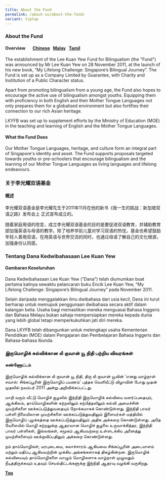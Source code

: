 ```yaml
---
title: About the Fund
permalink: /about-us/about-the-fund/
variant: tiptap
---
```

<h3>About the Fund</h3>
<h4>Overview &nbsp; &nbsp; &nbsp; <a href="#关于李光耀双语基金" rel="noopener noreferrer nofollow" target="_blank">Chinese</a>&nbsp;&nbsp; <a href="#Tentang Dana Kedwibahasaan Lee Kuan Yew" rel="noopener noreferrer nofollow" target="_blank">Malay</a>&nbsp;&nbsp; <a href="#இருமொழிக் கல்விக்கான லீ குவான் யூ நிதி பற்றிய விவரங்கள்" rel="noopener noreferrer nofollow" target="_blank">Tamil</a></h4>
<p></p>
<p>The establishment of the Lee Kuan Yew Fund for Bilingualism (the "Fund")
was announced by Mr Lee Kuan Yew on 28 November 2011, at the launch of
his new book, “My Lifelong Challenge: Singapore’s Bilingual Journey”. The
Fund is set up as a Company Limited by Guarantee, with Charity and Institution
of a Public Character status.</p>
<p>Apart from promoting bilingualism from a young age, the Fund also hopes
to encourage the active use of bilingualism amongst youths. Equipping them
with proficiency in both English and their Mother Tongue Languages not
only prepares them for a globalised environment but also fortifies their
connection to our rich Asian heritage.</p>
<p>LKYFB was set up to supplement efforts by the Ministry of Education (MOE)
in the teaching and learning of English and the Mother Tongue Languages.</p>
<h4>What the Fund Does</h4>
<p>Our Mother Tongue Languages, heritage, and culture form an integral part
of Singapore's identity and asset. The Fund supports proposals targeted
towards youths or pre-schoolers that encourage bilingualism and the learning
of our Mother Tongue Languages as living languages and lifelong endeavours.</p>
<p></p>
<h3>关于李光耀双语基金</h3>
<h4>概述</h4>
<p>李光耀双语基金是李光耀先生于2011年11月在他的新书《我一生的挑战：新加坡双语之路》发布会上 正式宣布成立的。</p>
<p>随着家庭用语的改变，成立李光耀双语基金的目的是要促进双语教育，并辅助教育部加强英语与母语的教学。除了培养学前儿童对学习双语的热忱，基金也希望鼓励年轻人善用双语，在用英语与世界交流的同时，也通过母语了解自己的文化根源，加强身份认同感。</p>
<h3>Tentang Dana Kedwibahasaan Lee Kuan Yew</h3>
<h4>Gambaran Keseluruhan</h4>
<p>Dana Kedwibahasaan Lee Kuan Yew (“Dana”) telah diumumkan buat pertama
kalinya sewaktu pelancaran buku Encik Lee Kuan Yew, “My Lifelong Challenge:
Singapore’s Bilingual Journey” pada November 2011.</p>
<p>Selain daripada menggalakkan ilmu dwibahasa dari usia kecil, Dana ini
turut berharap untuk memupuk penggunaan dwibahasa secara aktif dalam kalangan
belia. Usaha bagi memastikan mereka menguasai Bahasa Inggeris dan Bahasa
Melayu bukan sahaja mempersiapkan mereka kepada dunia yang lebih global
tetapi memperkukuhkan jati diri mereka.</p>
<p>Dana LKYFB telah dibangunkan untuk melengkapi usaha Kementerian Pendidikan
(MOE) dalam Pengajaran dan Pembelajaran Bahasa Inggeris dan Bahasa-bahasa
Ibunda.</p>
<h3>இருமொழிக் கல்விக்கான லீ குவான் யூ நிதி பற்றிய விவரங்கள்</h3>
<h4>கண்ணோட்டம்</h4>
<p>இருமொழிக் கல்விக்கான லீ குவான் யூ நிதி, திரு லீ குவான் யூவின் ‘எனது வாழ்நாள்
சவால்: சிங்கப்பூரின் இருமொழிப் பயணம்’ புத்தக வெளியீட்டு விழாவின் போது முதன்
முதலில் நவம்பர் 2011 அன்று அறிவிக்கப்பட்டது.</p>
<p>மாறி வரும் வீட்டு மொழிச் சூழலில் இந்நிதி இருமொழிக் கல்வியை வளர்ப்பதையும்,
ஆங்கிலம், தாய்மொழிகளின் கற்றலிலும் கற்பித்தலிலும் கல்வி அமைச்சின் முயற்சிகளை
ஊக்கப்படுத்துவதையும் நோக்கமாகக் கொண்டுள்ளது. இந்நிதி பாலர் பள்ளி நிலையிலான
முயற்சிகளை ஊக்கப்படுத்துவதிலும் இளையர்கள் மத்தியில் இருமொழிப் புழக்கத்தை
ஊக்கப்படுத்துவதிலும் அதிக அக்கறை கொண்டுள்ளது. அதே வேளையில் மொழி கற்றலுக்கு
ஆதரவான மொழிச் சூழலை உருவாக்கித்தர, இந்நிதி பாலர் பள்ளிகள், இல்லங்கள், சமூகம்
ஆகியவற்றை உள்ளடக்கிய அனைத்து முயற்சிகளையும் ஊக்குவிப்பதிலும் அக்கறை கொண்டுள்ளது.</p>
<p>நம் தாய்மொழிகள், மரபுடைமை, கலாச்சாரம் ஆகியவை சிங்கப்பூரின் அடையாளம் மற்றும்
மதிப்பு ஆகியவற்றின் முக்கிய அங்கங்களாகத் திகழ்கின்றன. இருமொழிக் கல்வியையும்
தாய்மொழிகளை வாழும் மொழிகளாக வாழ்நாள் முழுவதும் நீடித்திருக்கவும் உதவும்
செயல்திட்டங்களுக்கு இந்நிதி ஆதரவு வழங்கி வருகிறது.</p>
<p><strong><a href="#top" rel="noopener noreferrer nofollow" target="_blank">Top</a></strong>
</p>